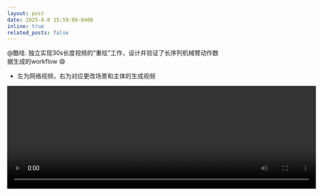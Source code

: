 ```yaml
---
layout: post
date: 2025-8-8 15:59:00-0400
inline: true
related_posts: false
---
```


@酷哇. 独立实现30s长度视频的“重绘”工作，设计并验证了长序列机械臂动作数据生成的workflow :smile:
- 左为网络视频，右为对应更改场景和主体的生成视频
<video width="720" height="240" controls>
  <source src="/assets/video/250808_30s_webvideo.mp4" type="video/mp4">
  Your browser does not support the video tag.
</video>
